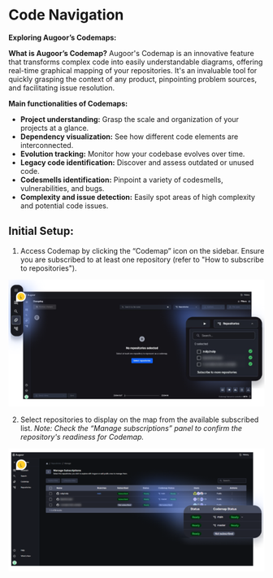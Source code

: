 # Code Navigation

**Exploring Augoor’s Codemaps:**

**What is Augoor’s Codemap?**
Augoor's Codemap is an innovative feature that transforms complex code into easily understandable diagrams, offering real-time graphical mapping of your repositories. It's an invaluable tool for quickly grasping the context of any product, pinpointing problem sources, and facilitating issue resolution.

**Main functionalities of Codemaps:**

- **Project understanding:** Grasp the scale and organization of your projects at a glance.
- **Dependency visualization:** See how different code elements are interconnected.
- **Evolution tracking:** Monitor how your codebase evolves over time.
- **Legacy code identification:** Discover and assess outdated or unused code.
- **Codesmells identification:** Pinpoint a variety of codesmells, vulnerabilities, and bugs.
- **Complexity and issue detection:** Easily spot areas of high complexity and potential code issues.

## **Initial Setup:**

1. Access Codemap by clicking the “Codemap” icon on the sidebar. Ensure you are subscribed to at least one repository (refer to "How to subscribe to repositories").

<img src="../imgs/code_navigation/codemap_overview_1.png">

2. Select repositories to display on the map from the available subscribed list. *Note: Check the “Manage subscriptions” panel to confirm the repository's readiness for Codemap.*

<img src="../imgs/code_navigation/codemap_overview_2.png">

